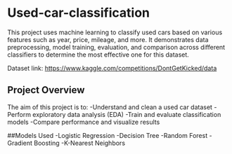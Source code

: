 # Used-car-classification

This project uses machine learning to classify used cars based on various features such as year, price, mileage, and more. It demonstrates data preprocessing, model training, evaluation, and comparison across different classifiers to determine the most effective one for this dataset.

Dataset link: https://www.kaggle.com/competitions/DontGetKicked/data

## Project Overview
The aim of this project is to:
-Understand and clean a used car dataset
-Perform exploratory data analysis (EDA)
-Train and evaluate classification models
-Compare performance and visualize results

##Models Used
-Logistic Regression
-Decision Tree
-Random Forest
-Gradient Boosting
-K-Nearest Neighbors
